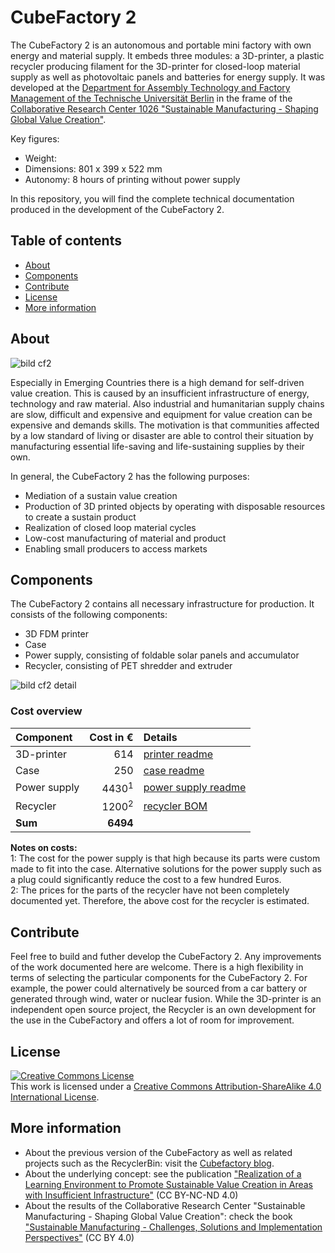 # CubeFactory 2

The CubeFactory 2 is an autonomous and portable mini factory with own energy and material supply. It embeds three modules: a 3D-printer, a plastic recycler producing filament for the 3D-printer for closed-loop material supply as well as photovoltaic panels and batteries for energy supply. It was developed at the [Department for Assembly Technology and Factory Management of the Technische Universität Berlin](http://www.mf.tu-berlin.de/) in the frame of the [Collaborative Research Center 1026 "Sustainable Manufacturing - Shaping Global Value Creation"](http://www.sustainable-manufacturing.net).

Key figures:
* Weight:
* Dimensions: 801 x 399 x 522 mm
* Autonomy: 8 hours of printing without power supply


In this repository, you will find the complete technical documentation produced in the development of the CubeFactory 2.

## Table of contents

* [About](#about)
* [Components](#components)
* [Contribute](#contribute)
* [License](#license)
* [More information](#more-information)

## About

![bild cf2](https://user-images.githubusercontent.com/28983580/27388247-3f9d4b84-569b-11e7-93f6-8e0f641c0413.jpg)

Especially in Emerging Countries there is a high demand for self-driven value creation. This is caused by an insufficient infrastructure of energy, technology and raw material. Also industrial and humanitarian supply chains are slow, difficult and expensive and equipment for value creation can be expensive and demands skills.
The motivation is that communities affected by a low standard of living or disaster are able to control their situation by manufacturing essential life-saving and life-sustaining supplies by their own.

In general, the CubeFactory 2 has the following purposes:
* Mediation of a sustain value creation
* Production of 3D printed objects by operating with disposable resources to create a sustain product
* Realization of closed loop material cycles
* Low-cost manufacturing of material and product
* Enabling small producers to access markets

## Components

The CubeFactory 2 contains all necessary infrastructure for production. It consists of the following components:
* 3D FDM printer
* Case
* Power supply, consisting of foldable solar panels and accumulator
* Recycler, consisting of PET shredder and extruder

![bild cf2 detail](https://user-images.githubusercontent.com/28983580/27388276-5469657a-569b-11e7-8936-568ee5e50a62.png)

### Cost overview

| Component | Cost in € | Details |
|:----| ----: | :---- |
| 3D-printer | 614 | [printer readme](3d_printer) |
| Case | 250 | [case readme](case) |
| Power supply | 4430<sup>1</sup> | [power supply readme](power_supply) |
| Recycler | 1200<sup>2</sup> | [recycler BOM](recycler/BOM_WeCycler.ods) |
| **Sum** | **6494** ||

**Notes on costs:**  
1: The cost for the power supply is that high because its parts were custom made to fit into the case. Alternative solutions for the power supply such as a plug could significantly reduce the cost to a few hundred Euros.  
2: The prices for the parts of the recycler have not been completely documented yet. Therefore, the above cost for the recycler is estimated.

## Contribute

Feel free to build and futher develop the CubeFactory 2. Any improvements of the work documented here are welcome.
There is a high flexibility in terms of selecting the particular components for the CubeFactory 2. For example, the power could alternatively be sourced from a car battery or generated through wind, water or nuclear fusion. While the 3D-printer is an independent open source project, the Recycler is an own development for the use in the CubeFactory and offers a lot of room for improvement.  

## License

<a rel="license" href="http://creativecommons.org/licenses/by-sa/4.0/"><img alt="Creative Commons License" style="border-width:0" src="https://i.creativecommons.org/l/by-sa/4.0/88x31.png" /></a><br />This work is licensed under a <a rel="license" href="http://creativecommons.org/licenses/by-sa/4.0/">Creative Commons Attribution-ShareAlike 4.0 International License</a>.

## More information
* About the previous version of the CubeFactory as well as related projects such as the RecyclerBin: visit the [Cubefactory blog](http://cubefactory.org/).
* About the underlying concept: see the publication ["Realization of a Learning Environment to Promote Sustainable Value Creation in Areas with Insufficient Infrastructure"](http://www.sciencedirect.com/science/article/pii/S2212827115005399) (CC BY-NC-ND 4.0)
* About the results of the Collaborative Research Center "Sustainable Manufacturing - Shaping Global Value Creation": check the book ["Sustainable Manufacturing - Challenges, Solutions and Implementation Perspectives"](https://link.springer.com/book/10.1007/978-3-319-48514-0) (CC BY 4.0)
